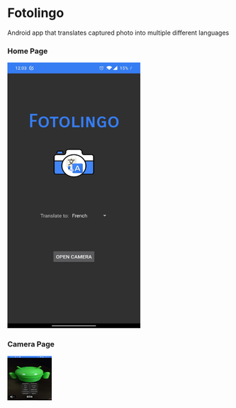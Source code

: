 # Fotolingo
Android app that translates captured photo into multiple different languages

<h3>Home Page</h3>
<img src="fotolingo-fotos.jpg" width="300" height="600">

<h3>Camera Page</h3>
<img src="fotolingo-fotos2.jpg" width="100" height="100">
